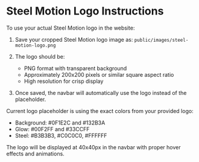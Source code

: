 # Steel Motion Logo Instructions

To use your actual Steel Motion logo in the website:

1. Save your cropped Steel Motion logo image as:
   `public/images/steel-motion-logo.png`

2. The logo should be:
   - PNG format with transparent background
   - Approximately 200x200 pixels or similar square aspect ratio
   - High resolution for crisp display

3. Once saved, the navbar will automatically use the logo instead of the placeholder.

Current logo placeholder is using the exact colors from your provided logo:
- Background: #0F1E2C and #132B3A
- Glow: #00F2FF and #33CCFF
- Steel: #B3B3B3, #C0C0C0, #FFFFFF

The logo will be displayed at 40x40px in the navbar with proper hover effects and animations.